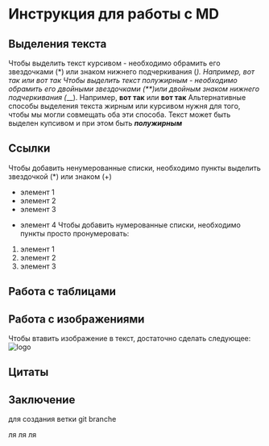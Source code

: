# Инструкция для работы с MD

## Выделения текста
Чтобы выделить текст курсивом - необходимо обрамить его звездочками (*) или знаком нижнего подчеркивания (_). Например, *вот так* или _вот так_
Чтобы выделить текст полужирным - необходимо обрамить его двойными звездочками (**)или двойным знаком нижнего подчеркивания (___). 
Например, **вот так** или __вот так__
Альтернативные способы выделения текста жирным или курсивом нужня для того, чтобы мы могли совмещать оба эти способа. Текст может быть выделен купсивом и при этом быть *__полужирным__*


## Ссылки
Чтобы добавить ненумерованные списки, необходимо пункты выделить звездочкой (*) или знаком (+)
* элемент 1
* элемент 2
* элемент 3
+ элемент 4
Чтобы добавить нумерованные списки, необходимо пункты просто пронумеровать:
1. элемент 1
2. элемент 2
3. элемент 3

## Работа с таблицами

## Работа с изображениями 
Чтобы втавить изображение в текст, достаточно сделать следующее:
![logo](logo.jpg)
## Цитаты

## Заключение 

для создания ветки git branche 
 
 ля ля ля